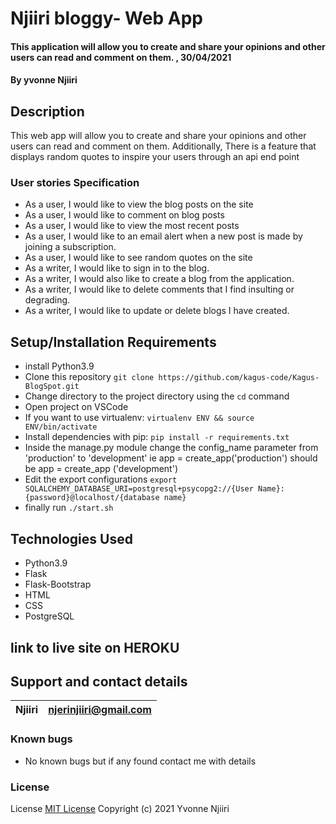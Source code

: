 
# Njiiri bloggy- Web App

#### This application will allow you to create and share your opinions and other users can read and comment on them. , 30/04/2021

#### By **yvonne Njiiri**

## Description
This web app will allow you to create and share your opinions and other users can read and comment on them.
Additionally, There is a feature that displays random quotes to inspire your users through an api end point


### User stories Specification
- As a user, I would like to view the blog posts on the site
- As a user, I would like to comment on blog posts
- As a user, I would like to view the most recent posts
- As a user, I would like to an email alert when a new post is made by joining a subscription.
- As a user, I would like to see random quotes on the site
- As a writer, I would like to sign in to the blog.
- As a writer, I would also like to create a blog from the application.
- As a writer, I would like to delete comments that I find insulting or degrading.
- As a writer, I would like to update or delete blogs I have created.




## Setup/Installation Requirements
- install Python3.9
- Clone this repository `git clone https://github.com/kagus-code/Kagus-BlogSpot.git`
- Change directory to the project directory using  the `cd` command
- Open project on VSCode
- If you want to use virtualenv: `virtualenv ENV && source ENV/bin/activate`
- Install dependencies with pip: `pip install -r requirements.txt`
- Inside the manage.py module change the config_name parameter from 'production' to 'development' ie app = create_app('production') should be app = create_app    ('development')
- Edit the export configurations `export SQLALCHEMY_DATABASE_URI=postgresql+psycopg2://{User Name}:{password}@localhost/{database name}`
- finally run `./start.sh`


## Technologies Used

- Python3.9
- Flask
- Flask-Bootstrap
- HTML
- CSS
- PostgreSQL


## link to live site on  HEROKU


## Support and contact details

| Njiiri | njerinjiiri@gmail.com|
| ----- | --------------------- |


### Known bugs 
- No known bugs but if any found contact me with details 

### License

License
[MIT License](https://choosealicense.com/licenses/mit/)
Copyright (c) 2021 Yvonne Njiiri
